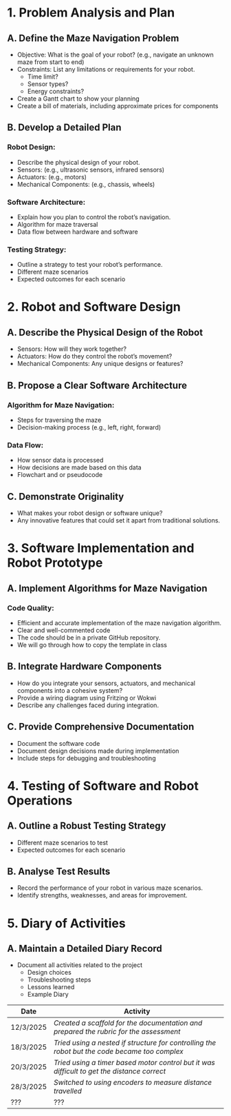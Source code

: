 # 1. Problem Analysis and Plan
## A. Define the Maze Navigation Problem
- Objective: What is the goal of your robot? (e.g., navigate an unknown maze from start to end)
- Constraints: List any limitations or requirements for your robot.
    - Time limit?
    - Sensor types?
    - Energy constraints?
- Create a Gantt chart to show your planning
- Create a bill of materials, including approximate prices for components

## B. Develop a Detailed Plan
### Robot Design:
- Describe the physical design of your robot.
- Sensors: (e.g., ultrasonic sensors, infrared sensors)
- Actuators: (e.g., motors)
- Mechanical Components: (e.g., chassis, wheels)

### Software Architecture:
- Explain how you plan to control the robot’s navigation.
- Algorithm for maze traversal
- Data flow between hardware and software

### Testing Strategy:
- Outline a strategy to test your robot’s performance.
- Different maze scenarios
- Expected outcomes for each scenario

# 2. Robot and Software Design
## A. Describe the Physical Design of the Robot
- Sensors: How will they work together?
- Actuators: How do they control the robot’s movement?
- Mechanical Components: Any unique designs or features?

## B. Propose a Clear Software Architecture
### Algorithm for Maze Navigation:
- Steps for traversing the maze
- Decision-making process (e.g., left, right, forward)

### Data Flow:
- How sensor data is processed
- How decisions are made based on this data
- Flowchart and or pseudocode

## C. Demonstrate Originality
- What makes your robot design or software unique?
- Any innovative features that could set it apart from traditional solutions.

# 3. Software Implementation and Robot Prototype
## A. Implement Algorithms for Maze Navigation
### Code Quality:
- Efficient and accurate implementation of the maze navigation algorithm.
- Clear and well-commented code
- The code should be in a private GitHub repository.
- We will go through how to copy the template in class

## B. Integrate Hardware Components
- How do you integrate your sensors, actuators, and mechanical components into a cohesive system?
- Provide a wiring diagram using Fritzing or Wokwi
- Describe any challenges faced during integration.

## C. Provide Comprehensive Documentation
- Document the software code
- Document design decisions made during implementation
- Include steps for debugging and troubleshooting

# 4. Testing of Software and Robot Operations
## A. Outline a Robust Testing Strategy
- Different maze scenarios to test
- Expected outcomes for each scenario

## B. Analyse Test Results
- Record the performance of your robot in various maze scenarios.
- Identify strengths, weaknesses, and areas for improvement.

# 5. Diary of Activities
## A. Maintain a Detailed Diary Record
- Document all activities related to the project
    - Design choices
    - Troubleshooting steps
    - Lessons learned
    - Example Diary

| Date | Activity |
| ---- | ---- |
| 12/3/2025 | *Created a scaffold for the documentation and prepared the rubric for the assessment* |
| 18/3/2025 | *Tried using a nested if structure for controlling the robot but the code became too complex* |
| 20/3/2025 | *Tried using a timer based motor control but it was difficult to get the distance correct* |
| 28/3/2025 | *Switched to using encoders to measure distance travelled* |
| ??? | ??? |












